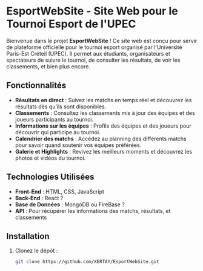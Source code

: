 # EsportWebSite - Site Web pour le Tournoi Esport de l'UPEC

Bienvenue dans le projet **EsportWebSite** ! Ce site web est conçu pour servir de plateforme officielle pour le tournoi esport organisé par l'Université Paris-Est Créteil (UPEC). Il permet aux étudiants, organisateurs et spectateurs de suivre le tournoi, de consulter les résultats, de voir les classements, et bien plus encore.

## Fonctionnalités

- **Résultats en direct** : Suivez les matchs en temps réel et découvrez les résultats dès qu’ils sont disponibles.
- **Classements** : Consultez les classements mis à jour des équipes et des joueurs participants au tournoi.
- **Informations sur les équipes** : Profils des équipes et des joueurs pour découvrir qui participe au tournoi.
- **Calendrier des matchs** : Accédez au planning des différents matchs pour savoir quand soutenir vos équipes préférées.
- **Galerie et Highlights** : Revivez les meilleurs moments et découvrez les photos et vidéos du tournoi.

## Technologies Utilisées

- **Front-End** : HTML, CSS, JavaScript
- **Back-End** : React ? 
- **Base de Données** : MongoDB ou FireBase ? 
- **API** : Pour récupérer les informations des matchs, résultats, et classements

## Installation

1. Clonez le dépôt :
   ```bash
   git clone https://github.com/XERTAY/EsportWebSite.git
